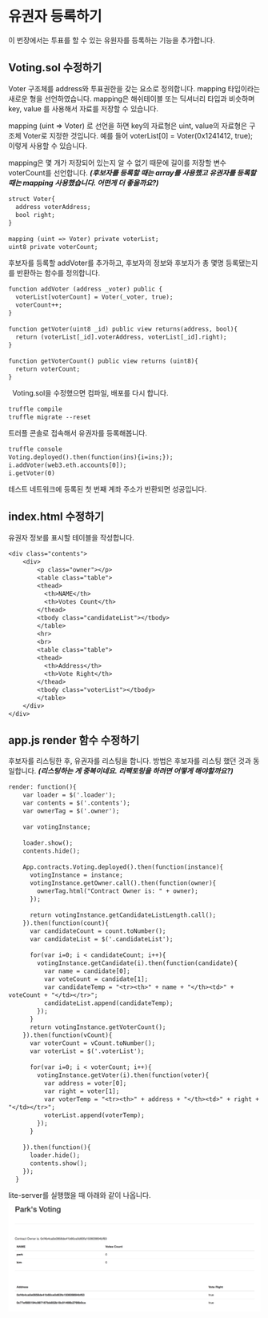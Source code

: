 # 유권자 등록하기
이 번장에서는 투표를 할 수 있는 유원자를 등록하는 기능을 추가합니다.

## Voting.sol 수정하기

Voter 구조체를 address와 투표권한을 갖는 요소로 정의합니다.
mapping 타입이라는 새로운 형을 선언하였습니다. mapping은 해쉬테이블 또는 딕셔너리 타입과 비슷하며 key, value 를 사용해서 자료를 저장할 수 있습니다.

mapping (uint => Voter) 로 선언을 하면 key의 자료형은 uint, value의 자료형은 구조체 Voter로 지정한 것입니다. 예를 들어 voterList[0] = Voter(0x1241412, true); 이렇게 사용할 수 있습니다.

mapping은 몇 개가 저장되어 있는지 알 수 없기 때문에 길이를 저장할 변수 voterCount를 선언합니다.
***(후보자를 등록할 때는 array를 사용했고 유권자를 등록할 때는 mapping 사용했습니다. 어떤게 더 좋을까요?)***

```
struct Voter{
  address voterAddress;
  bool right;
}

mapping (uint => Voter) private voterList;
uint8 private voterCount;
```

후보자를 등록할 addVoter를 추가하고, 후보자의 정보와 후보자가 총 몇명 등록됐는지를 반환하는 함수를 정의합니다. 

```
function addVoter (address _voter) public {
  voterList[voterCount] = Voter(_voter, true);
  voterCount++;
}

function getVoter(uint8 _id) public view returns(address, bool){
  return (voterList[_id].voterAddress, voterList[_id].right);
}

function getVoterCount() public view returns (uint8){
  return voterCount;
}
```
 
Voting.sol을 수정했으면 컴파일, 배포를 다시 합니다.
```
truffle compile
truffle migrate --reset
```

트러플 콘솔로 접속해서 유권자를 등록해봅니다.
```
truffle console
Voting.deployed().then(function(ins){i=ins;});
i.addVoter(web3.eth.accounts[0]);
i.getVoter(0)
```

테스트 네트워크에 등록된 첫 번째 계좌 주소가 반환되면 성공입니다.

## index.html 수정하기

유권자 정보를 표시할 테이블을 작성합니다.

```
<div class="contents">
    <div>
        <p class="owner"></p>
        <table class="table">
        <thead>
          <th>NAME</th>
          <th>Votes Count</th>
        </thead>
        <tbody class="candidateList"></tbody>
        </table>
        <hr>
        <br>
        <table class="table"> 
        <thead> 
          <th>Address</th> 
          <th>Vote Right</th> 
        </thead> 
        <tbody class="voterList"></tbody> 
        </table>
    </div>
</div> 
```

## app.js render 함수 수정하기

후보자를 리스팅한 후, 유권자를 리스팅을 합니다. 
방법은 후보자를 리스팅 했던 것과 동일합니다. 
***(리스팅하는 게 중복이네요. 리팩토링을 하려면 어떻게 해야할까요?)***

```
render: function(){
    var loader = $('.loader');
    var contents = $('.contents');
    var ownerTag = $('.owner');

    var votingInstance;

    loader.show();
    contents.hide();

    App.contracts.Voting.deployed().then(function(instance){
      votingInstance = instance;
      votingInstance.getOwner.call().then(function(owner){
        ownerTag.html("Contract Owner is: " + owner);
      });

      return votingInstance.getCandidateListLength.call();
    }).then(function(count){
      var candidateCount = count.toNumber();
      var candidateList = $('.candidateList');

      for(var i=0; i < candidateCount; i++){
        votingInstance.getCandidate(i).then(function(candidate){
          var name = candidate[0];
          var voteCount = candidate[1];
          var candidateTemp = "<tr><th>" + name + "</th><td>" + voteCount + "</td></tr>"; 
          candidateList.append(candidateTemp);
        });
      }
      return votingInstance.getVoterCount();
    }).then(function(vCount){
      var voterCount = vCount.toNumber();
      var voterList = $('.voterList');

      for(var i=0; i < voterCount; i++){
        votingInstance.getVoter(i).then(function(voter){
          var address = voter[0];
          var right = voter[1];
          var voterTemp = "<tr><th>" + address + "</th><td>" + right + "</td></tr>"; 
          voterList.append(voterTemp);
        });
      }

    }).then(function(){
      loader.hide();
      contents.show();
    });
  }
```

lite-server를 실행했을 때 아래와 같이 나옵니다.
![유권자 리스트](image/0701.png)
